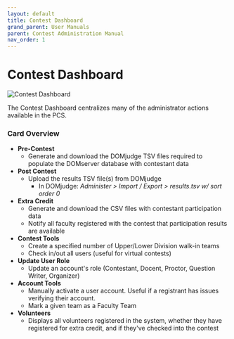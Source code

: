 ```yaml
---
layout: default
title: Contest Dashboard
grand_parent: User Manuals
parent: Contest Administration Manual
nav_order: 1
---
```


# Contest Dashboard


![Contest Dashboard](/assets/images/admin_dashboard.png?raw=true)

The Contest Dashboard centralizes many of the administrator actions available in the PCS. 

### Card Overview

- **Pre-Contest**
    - Generate and download the DOMjudge TSV files required to populate the DOMserver database with contestant data
- **Post Contest**
    - Upload the results TSV file(s) from DOMjudge 
        - In DOMjudge: *Administer > Import / Export > results.tsv w/ sort order 0*
- **Extra Credit**
    - Generate and download the CSV files with contestant participation data
    - Notify all faculty registered with the contest that participation results are available
- **Contest Tools**
    - Create a specified number of Upper/Lower Division walk-in teams
    - Check in/out all users (useful for virtual contests)
- **Update User Role**
    - Update an account's role (Contestant, Docent, Proctor, Question Writer, Organizer)
- **Account Tools**
    - Manually activate a user account. Useful if a registrant has issues verifying their account.
    - Mark a given team as a Faculty Team
- **Volunteers**
    - Displays all volunteers registered in the system, whether they have registered for extra credit, and if they've checked into the contest
